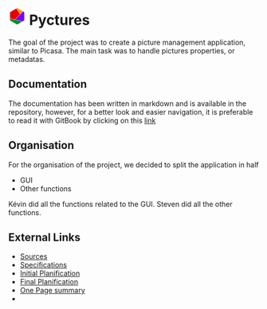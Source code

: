# <img src="https://raw.githubusercontent.com/StevenAvelino/Pyctures/master/src/assets/logo.png" alt="Pyctures" height="35" width="35"> Pyctures


The goal of the project was to create a picture management application, similar to Picasa.
The main task was to handle pictures properties, or metadatas.

## Documentation

The documentation has been written in markdown and is available in the repository, however, for a better look and easier navigation, it is preferable to read it with GitBook by clicking on this [link](https://stevenavelino.gitbooks.io/documentation/content/)

## Organisation

For the organisation of the project, we decided to split the application in half
* GUI
* Other functions

Kévin did all the functions related to the GUI.
Steven did all the other functions.

## External Links
* [Sources](https://github.com/StevenAvelino/Pyctures/tree/master/src)
* [Specifications](https://github.com/StevenAvelino/Pyctures/blob/master/project/Specifications.pdf)
* [Initial Planification](https://github.com/StevenAvelino/Pyctures/blob/master/project/Initial_Planification.pdf)
* [Final Planification](https://github.com/StevenAvelino/Pyctures/blob/master/project/Final_Planification.pdf)
* [One Page summary](https://github.com/StevenAvelino/Pyctures/blob/master/project/1Pager.pdf)
* 
